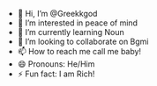 - 👋 Hi, I’m @Greekkgod
- 👀 I’m interested in peace of mind
- 🌱 I’m currently learning Noun
- 💞️ I’m looking to collaborate on Bgmi
- 📫 How to reach me call me baby!
- 😄 Pronouns: He/Him
- ⚡ Fun fact: I am Rich!

<!---
Greekkgod/Greekkgod is a ✨ special ✨ repository because its `README.md` (this file) appears on your GitHub profile.
You can click the Preview link to take a look at your changes.
--->
